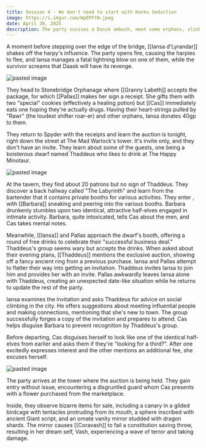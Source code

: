 ```yaml
---
title: Session 4 - We don't need to start with Kenku Seduction
image: https://i.imgur.com/WpEPFtN.jpeg
date: April 30, 2025
description: The party suvives a Dassk ambush, meet some orphans, slink around The Labyrinth, and forge invites for the auction
---
```


A moment before stepping over the edge of the bridge, [[Iansa d'Lyrandar]] shakes off the harpy's influence. The party opens fire, causing the harpies to flee, and Iansa manages a fatal lightning blow on one of them, while the survivor screams that Daask will have its revenge.

![pasted image](https://i.imgur.com/BeAtwb5.jpeg)

They head to Stonebridge Orphanage where [[Granny Labeth]] accepts the package, for which [[Pallas]] makes her sign a receipt. She gifts them with two "special" cookies (effectively a healing potion) but [[Cas]] immediately eats one hoping they're actually drugs. Having their heart-strings pulled by "Rawr" (the loudest shifter roar-er) and other orphans, Iansa donates 40gp to them.

They return to Spyder with the receipts and learn the auction is tonight, right down the street at The Mad Warlock's tower. It's invite only, and they don't have an invite. They learn about some of the guests, one being a boisterous dwarf named Thaddeus who likes to drink at The Happy Minotaur.

![pasted image](https://i.imgur.com/mpOfuJy.png)

At the tavern, they find about 20 patrons but no sign of Thaddeus. They discover a back hallway called "The Labyrinth" and learn from the bartender that it contains private booths for various activities. They enter , with [[Barbara]] sneaking and peering into the various booths. Barbara drunkenly stumbles upon two identical, attractive half-elves engaged in intimate activity. Barbara, quite intoxicated, tells Cas about the men, and Cas takes mental notes.

Meanwhile, [[Iansa]] and Pallas approach the dwarf's booth, offering a round of free drinks to celebrate their "successful business deal." Thaddeus's group seems wary but accepts the drinks. When asked about their evening plans, [[Thaddeus]] mentions the exclusive auction, showing off a fancy ancient ring from a previous purchase. Iansa and Pallas attempt to flatter their way into getting an invitation. Thaddeus invites Iansa to join him and provides her with an invite. Pallas awkwardly leaves Iansa alone with Thaddeus, creating an unexpected date-like situation while he returns to update the rest of the party.

Iansa examines the invitation and asks Thaddeus for advice on social climbing in the city. He offers suggestions about meeting influential people and making connections, mentioning that she's new to town. The group successfully forges a copy of the invitation and prepares to attend. Cas helps disguise Barbara to prevent recognition by Thaddeus's group.

Before departing, Cas disguises herself to look like one of the identical half-elves from earlier and asks them if they're "looking for a third?". After one excitedly expresses interest and the other mentions an additional fee, she excuses herself.

![pasted image](https://i.imgur.com/tnlFESP.png)

The party arrives at the tower where the auction is being held. They gain entry without issue, encountering a disgruntled guard whom Cas presents with a flower purchased from the marketplace.

Inside, they observe bizarre items for sale, including a canary in a gilded birdcage with tentacles protruding from its mouth, a sphere inscribed with ancient Giant script, and an ornate vanity mirror studded with dragon shards. The mirror causes [[Coravash]] to fail a constitution saving throw, resulting in her dream self, Vash, experiencing a wave of terror and taking damage.
